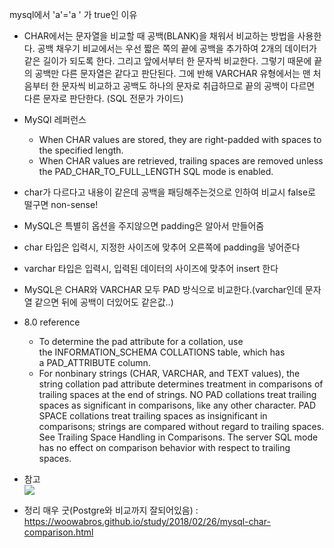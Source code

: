 mysql에서 'a'='a ' 가 true인 이유

- CHAR에서는 문자열을 비교할 때 공백(BLANK)을 채워서 비교하는 방법을 사용한다. 공백 채우기 비교에서는 우선 짧은 쪽의 끝에 공백을 추가하여 2개의 데이터가 같은 길이가 되도록 한다. 그리고 앞에서부터 한 문자씩 비교한다. 그렇기 때문에 끝의 공백만 다른 문자열은 같다고 판단된다. 그에 반해 VARCHAR 유형에서는 맨 처음부터 한 문자씩 비교하고 공백도 하나의 문자로 취급하므로 끝의 공백이 다르면 다른 문자로 판단한다. (SQL 전문가 가이드)
- MySQl 레퍼런스
  - When CHAR values are stored, they are right-padded with spaces to the specified length.
  - When CHAR values are retrieved, trailing spaces are removed unless the PAD_CHAR_TO_FULL_LENGTH SQL mode is enabled.
- char가 다르다고 내용이 같은데 공백을 패딩해주는것으로 인하여 비교시 false로 떨구면 non-sense!
- MySQL은 특별히 옵션을 주지않으면 padding은 알아서 만들어줌
- char 타입은 입력시, 지정한 사이즈에 맞추어 오른쪽에 padding을 넣어준다
- varchar 타입은 입력시, 입력된 데이터의 사이즈에 맞추어 insert 한다
- MySQL은 CHAR와 VARCHAR 모두 PAD 방식으로 비교한다.(varchar인데 문자열 같으면 뒤에 공백이 더있어도 같은값..)
- 8.0 reference
  - To determine the pad attribute for a collation, use the INFORMATION_SCHEMA COLLATIONS table, which has a PAD_ATTRIBUTE column.
  - For nonbinary strings (CHAR, VARCHAR, and TEXT values), the string collation pad attribute determines treatment in comparisons of trailing spaces at the end of strings. NO PAD collations treat trailing spaces as significant in comparisons, like any other character. PAD SPACE collations treat trailing spaces as insignificant in comparisons; strings are compared without regard to trailing spaces. See Trailing Space Handling in Comparisons. The server SQL mode has no effect on comparison behavior with respect to trailing spaces.
- 참고 <br> <img src="https://woowabros.github.io/img/2018-02-26/mysql_char_table.jpg"></img>

- 정리 매우 굿(Postgre와 비교까지 잘되어있음) : https://woowabros.github.io/study/2018/02/26/mysql-char-comparison.html